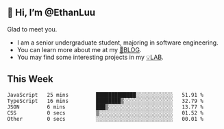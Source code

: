 ## 👋 Hi, I’m @EthanLuu

Glad to meet you.

- I am a senior undergraduate student, majoring in software engineering.
- You can learn more about me at my [📝BLOG](https://blog.ethanloo.cn).
- You may find some interesting projects in my [💡LAB](https://lab.ethanloo.cn).

## This Week
<!--START_SECTION:waka-->

```text
JavaScript   25 mins         █████████████░░░░░░░░░░░░   51.91 %
TypeScript   16 mins         ████████▒░░░░░░░░░░░░░░░░   32.79 %
JSON         6 mins          ███▒░░░░░░░░░░░░░░░░░░░░░   13.77 %
CSS          0 secs          ▒░░░░░░░░░░░░░░░░░░░░░░░░   01.52 %
Other        0 secs          ░░░░░░░░░░░░░░░░░░░░░░░░░   00.01 %
```

<!--END_SECTION:waka-->
